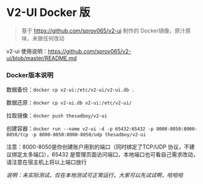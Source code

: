 # V2-UI Docker 版

> 基于 https://github.com/sprov065/v2-ui 制作的 Docker镜像，原汁原味，未做任何改动

v2-ui 使用说明：https://github.com/sprov065/v2-ui/blob/master/README.md

### Docker版本说明

数据备份：`docker cp v2-ui:/etc/v2-ui/v2-ui.db .`

数据还原：`docker cp v2-ui.db v2-ui:/etc/v2-ui/`

拉取镜像：`docker push thesadboy/v2-ui`

创建容器：`docker run --name v2-ui -d -p 65432:65432 -p 8000-8050:8000-8050/tcp -p 8000-8050:8000-8050/udp thesadboy/v2-ui`

注意：8000-8050是你创建账户用到的端口（同时绑定了TCP/UDP 协议，不建议绑定太多端口），65432 是管理页面访问端口，本地端口也可看自己需求改动，请注意在宿主机上将以上端口放行

*说明：未实际测试，仅在本地测试可正常运行，大家可以先试试啊，哈哈哈*